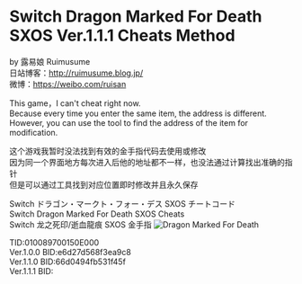 # Switch Dragon Marked For Death SXOS Ver.1.1.1 Cheats Method
by 露易娘 Ruimusume</br>
日站博客：http://ruimusume.blog.jp/</br>
微博：https://weibo.com/ruisan</br>

This game，I can't cheat right now.</br>
Because every time you enter the same item, the address is different.</br>
However, you can use the tool to find the address of the item for modification.</br>

这个游戏我暂时没法找到有效的金手指代码去使用或修改</br>
因为同一个界面地方每次进入后他的地址都不一样，也没法通过计算找出准确的指针</br>
但是可以通过工具找到对应位置即时修改并且永久保存</br>

Switch ドラゴン・マークト・フォー・デス SXOS チートコード</br>
Switch Dragon Marked For Death SXOS Cheats</br>
Switch 龙之死印/逝血龍痕 SXOS 金手指
<img src="https://i.imgur.com/dyaqIab.jpg" alt="Dragon Marked For Death"/>

TID:010089700150E000</br>
Ver.1.0.0 BID:e6d27d568f3ea9c8</br>
Ver.1.1.0 BID:66d0494fb531f45f</br>
Ver.1.1.1 BID:
